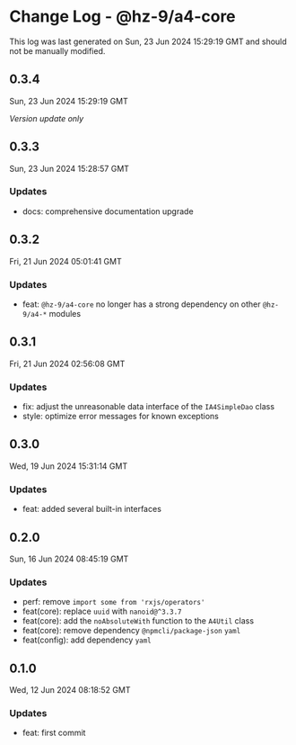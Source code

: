 # Change Log - @hz-9/a4-core

This log was last generated on Sun, 23 Jun 2024 15:29:19 GMT and should not be manually modified.

## 0.3.4
Sun, 23 Jun 2024 15:29:19 GMT

_Version update only_

## 0.3.3
Sun, 23 Jun 2024 15:28:57 GMT

### Updates

- docs: comprehensive documentation upgrade

## 0.3.2
Fri, 21 Jun 2024 05:01:41 GMT

### Updates

- feat: `@hz-9/a4-core` no longer has a strong dependency on other `@hz-9/a4-*` modules

## 0.3.1
Fri, 21 Jun 2024 02:56:08 GMT

### Updates

- fix: adjust the unreasonable data interface of the `IA4SimpleDao` class
- style: optimize error messages for known exceptions

## 0.3.0
Wed, 19 Jun 2024 15:31:14 GMT

### Updates

- feat: added several built-in interfaces

## 0.2.0
Sun, 16 Jun 2024 08:45:19 GMT

### Updates

- perf: remove `import some from 'rxjs/operators'`
- feat(core): replace `uuid` with `nanoid@^3.3.7`
- feat(core): add the  `noAbsoluteWith` function to the `A4Util` class 
- feat(core): remove dependency `@npmcli/package-json` `yaml`
- feat(config): add dependency `yaml`

## 0.1.0
Wed, 12 Jun 2024 08:18:52 GMT

### Updates

- feat: first commit

